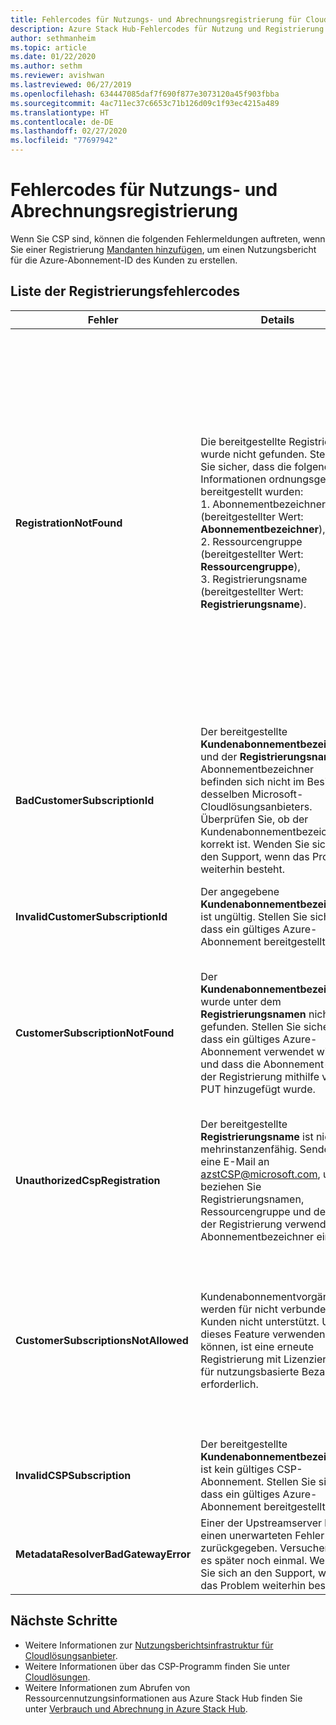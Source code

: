 ```yaml
---
title: Fehlercodes für Nutzungs- und Abrechnungsregistrierung für Cloudlösungsanbieter für Azure Stack Hub
description: Azure Stack Hub-Fehlercodes für Nutzung und Registrierung
author: sethmanheim
ms.topic: article
ms.date: 01/22/2020
ms.author: sethm
ms.reviewer: avishwan
ms.lastreviewed: 06/27/2019
ms.openlocfilehash: 634447085daf7f690f877e3073120a45f903fbba
ms.sourcegitcommit: 4ac711ec37c6653c71b126d09c1f93ec4215a489
ms.translationtype: HT
ms.contentlocale: de-DE
ms.lasthandoff: 02/27/2020
ms.locfileid: "77697942"
---
```

# <a name="usage-and-billing-registration-error-codes"></a>Fehlercodes für Nutzungs- und Abrechnungsregistrierung

Wenn Sie CSP sind, können die folgenden Fehlermeldungen auftreten, wenn Sie einer Registrierung [Mandanten hinzufügen](azure-stack-csp-ref-operations.md#add-tenant-to-registration), um einen Nutzungsbericht für die Azure-Abonnement-ID des Kunden zu erstellen.

## <a name="list-of-registration-error-codes"></a>Liste der Registrierungsfehlercodes

| Fehler                           | Details                                                                                                                                                                                                                                                                                                                           | Kommentare                                                                                                                                                                                                                                                                                                                                                                                                                                                                                                                                                                                                            |
|---------------------------------|-----------------------------------------------------------------------------------------------------------------------------------------------------------------------------------------------------------------------------------------------------------------------------------------------------------------------------------|---------------------------------------------------------------------------------------------------------------------------------------------------------------------------------------------------------------------------------------------------------------------------------------------------------------------------------------------------------------------------------------------------------------------------------------------------------------------------------------------------------------------------------------------------------------------------------------------------------------------|
| **RegistrationNotFound**            | Die bereitgestellte Registrierung wurde nicht gefunden. Stellen Sie sicher, dass die folgenden Informationen ordnungsgemäß bereitgestellt wurden:<br>1. Abonnementbezeichner (bereitgestellter Wert: **Abonnementbezeichner**),<br>2. Ressourcengruppe (bereitgestellter Wert: **Ressourcengruppe**),<br>3. Registrierungsname (bereitgestellter Wert: **Registrierungsname**).                             | Dieser Fehler tritt gewöhnlich auf, wenn die Informationen, die auf die anfängliche Registrierung verweisen, nicht korrekt sind. Wenn Sie die Ressourcengruppe und den Namen Ihrer Registrierung überprüfen müssen, finden Sie beides im Azure-Portal, indem Sie alle Ressourcen auflisten. Wenn Sie mehrere Registrierungsressourcen finden, sehen Sie sich die **CloudDeploymentID** in den Eigenschaften an, und wählen Sie die Registrierung, deren **CloudDeploymentID** derjenigen Ihrer Cloud entspricht. Sie können diesen PowerShell-Befehl auf Azure Stack Hub anwenden, um die **CloudDeploymentID** zu suchen:<br>`$azureStackStampInfo = Invoke-Command -Session $session -ScriptBlock { Get-AzureStackStampInformation }` |
| **BadCustomerSubscriptionId**       | Der bereitgestellte **Kundenabonnementbezeichner** und der **Registrierungsnamen**-Abonnementbezeichner befinden sich nicht im Besitz desselben Microsoft-Cloudlösungsanbieters. Überprüfen Sie, ob der Kundenabonnementbezeichner korrekt ist. Wenden Sie sich an den Support, wenn das Problem weiterhin besteht. | Dieser Fehler tritt auf, wenn das Kundenabonnement ein CSP-Abonnement ist, aber zu einem anderen CSP-Partner als das in der anfänglichen Registrierung verwendete Abonnement gehört. Diese Prüfung soll verhindern, dass ein CSP-Partner die Abrechnung erhält, der nicht für den verwendeten Azure Stack Hub verantwortlich ist.                                                                                                                                                                                                                                                                          |
| **InvalidCustomerSubscriptionId**   | Der angegebene **Kundenabonnementbezeichner** ist ungültig. Stellen Sie sicher, dass ein gültiges Azure-Abonnement bereitgestellt wird.                                                                                                                                                                         |                                                                                                                                                                                                                                                                                                                                                                                                                                                                                                                                                                                                                     |
| **CustomerSubscriptionNotFound**    | Der **Kundenabonnementbezeichner** wurde unter dem **Registrierungsnamen** nicht gefunden. Stellen Sie sicher, dass ein gültiges Azure-Abonnement verwendet wird, und dass die Abonnement-ID der Registrierung mithilfe von PUT hinzugefügt wurde.                                                   | Dieser Fehler tritt auf, wenn versucht wird, zu überprüfen, ob ein Mandant dem Abonnement hinzugefügt wurde, und festgestellt wird, dass das Kundenabonnement nicht der Registrierung zugeordnet ist. Der Kunde wurde der Registrierung nicht hinzugefügt, bzw. die Abonnement-ID wurde falsch geschrieben.                                                                                                                                                                                                                                                                                                                                |
| **UnauthorizedCspRegistration**     | Der bereitgestellte **Registrierungsname** ist nicht mehrinstanzenfähig. Senden Sie eine E-Mail an azstCSP@microsoft.com, und beziehen Sie Registrierungsnamen, Ressourcengruppe und den in der Registrierung verwendeten Abonnementbezeichner ein.                                                                                    | Die Mehrinstanzenfähigkeit einer Registrierung muss von Microsoft bestätigt werden, bevor Sie mit dem Hinzufügen von Mandanten beginnen können.                                                                                                                                                                                                                                                                                                                                                                                             |
| **CustomerSubscriptionsNotAllowed** | Kundenabonnementvorgänge werden für nicht verbundene Kunden nicht unterstützt. Um dieses Feature verwenden zu können, ist eine erneute Registrierung mit Lizenzierung für nutzungsbasierte Bezahlung erforderlich.                                                                                                                                                                    | Die Registrierung, der Sie Mandanten hinzuzufügen versuchen, ist eine Kapazitätsregistrierung, d.h., beim Erstellen der Registrierung wurde der Parameter `BillingModel Capacity` verwendet. Nur Registrierungen mit nutzungsbasierter Bezahlung können Mandanten hinzufügen. Sie müssen sich erneut mit dem Parameter `BillingModel PayAsYouUse` registrieren.                                                                                                                                                                                                                                                                                          |
| **InvalidCSPSubscription**          | Der bereitgestellte **Kundenabonnementbezeichner** ist kein gültiges CSP-Abonnement. Stellen Sie sicher, dass ein gültiges Azure-Abonnement bereitgestellt wird.                                                                                                                                                        | Dies liegt wahrscheinlich daran, dass das Kundenabonnement falsch geschrieben wurde.                                                                                                                                                                                                                                                                                                                                                                                                                                                                                                                                        |
| **MetadataResolverBadGatewayError** | Einer der Upstreamserver hat einen unerwarteten Fehler zurückgegeben. Versuchen Sie es später noch einmal. Wenden Sie sich an den Support, wenn das Problem weiterhin besteht.                                                                                                                                                                                                |                                                                                                                                                                                                                                                                                                                                                                                                                                                                                                                                                                                                                     |

## <a name="next-steps"></a>Nächste Schritte

- Weitere Informationen zur [Nutzungsberichtsinfrastruktur für Cloudlösungsanbieter](azure-stack-csp-ref-infrastructure.md).
- Weitere Informationen über das CSP-Programm finden Sie unter [Cloudlösungen](https://partner.microsoft.com/solutions/microsoft-cloud-solutions).
- Weitere Informationen zum Abrufen von Ressourcennutzungsinformationen aus Azure Stack Hub finden Sie unter [Verbrauch und Abrechnung in Azure Stack Hub](azure-stack-billing-and-chargeback.md).
